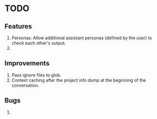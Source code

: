 # TODO

## Features

1. Personas: Allow additional assistant personas (defined by the user) to check each other's output.
2. 

## Improvements

1. Pass ignore files to glob.
2. Context caching after the project info dump at the beginning of the conversation.

## Bugs

1. 
